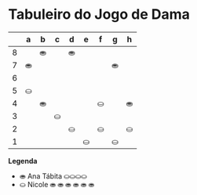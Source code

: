 # Tabuleiro do Jogo de Dama

|   | a | b | c | d | e | f | g | h |
|---|---|---|---|---|---|---|---|---|
| 8 |   | ⛂ |   | ⛂ |   |  |   |  |
| 7 | ⛂ |   |   |   |  |   |  ⛂ |   |
| 6 |   |   |   |   |   |  |   |   |
| 5 | ⛀ |   |  |   |   |   |   |   |
| 4 |   | ⛂  |   |    |   | ⛀ |   | ⛂ |
| 3 |   |   | ⛀ |    |   |   |   |   |
| 2 |    |   |   | ⛀ |   | ⛀ |   | ⛀ |
| 1 |   |   |   |   | ⛀ |   | ⛀ |   |

**Legenda**

- ⛂  Ana Tábita ⛀⛀⛀⛀
- ⛀  Nicole ⛂ ⛂ ⛂ ⛂ ⛂ ⛂